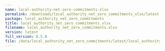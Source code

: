 ```yaml
---
name: local-authority-net-zero-commitments-xlsx
permalink: /downloads/local_authority_net_zero_commitments_xlsx/latest
package: local_authority_net_zero_commitments
title: local_authority_net_zero_commitments_xlsx
filename: local_authority_net_zero_commitments.xlsx
version: latest
full_version: 0.5.0
file: /data/local_authority_net_zero_commitments/latest/local_authority_net_zero_commitments.xlsx
---
```

